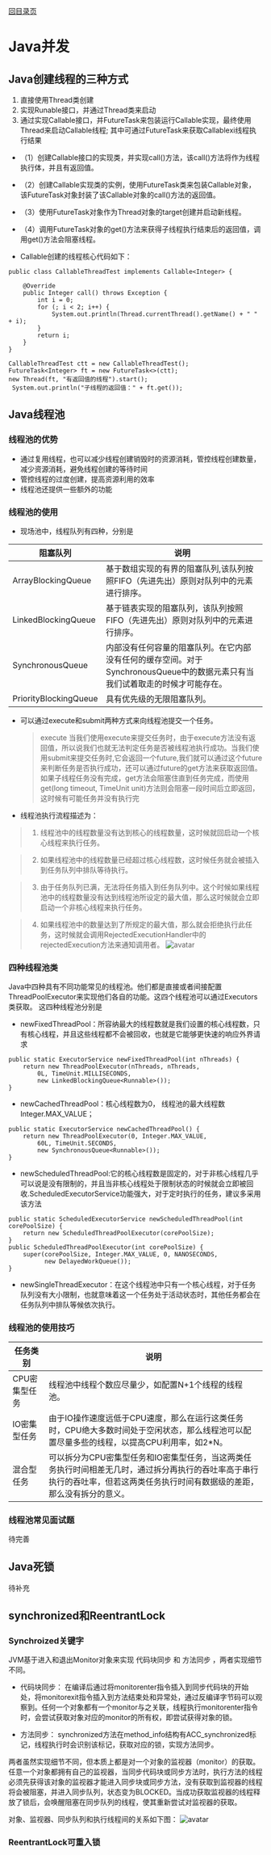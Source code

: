[回目录页](..)

# Java并发
## Java创建线程的三种方式
1. 直接使用Thread类创建
2. 实现Runable接口，并通过Thread类来启动
3. 通过实现Callable接口，并FutureTask来包装运行Callable实现，最终使用Thread来启动Callable线程; 其中可通过FutureTask来获取Callablexi线程执行结果
 * （1）创建Callable接口的实现类，并实现call()方法，该call()方法将作为线程执行体，并且有返回值。

 * （2）创建Callable实现类的实例，使用FutureTask类来包装Callable对象，该FutureTask对象封装了该Callable对象的call()方法的返回值。

 * （3）使用FutureTask对象作为Thread对象的target创建并启动新线程。

 * （4）调用FutureTask对象的get()方法来获得子线程执行结束后的返回值，调用get()方法会阻塞线程。
 * Callable创建的线程核心代码如下：
```
public class CallableThreadTest implements Callable<Integer> {

    @Override
    public Integer call() throws Exception {
        int i = 0;
        for (; i < 2; i++) {
            System.out.println(Thread.currentThread().getName() + " " + i);
        }
        return i;
    }
}

CallableThreadTest ctt = new CallableThreadTest();
FutureTask<Integer> ft = new FutureTask<>(ctt);
new Thread(ft, "有返回值的线程").start();
 System.out.println("子线程的返回值：" + ft.get());

```

## Java线程池
### 线程池的优势
* 通过复用线程，也可以减少线程创建销毁时的资源消耗，管控线程创建数量，减少资源消耗，避免线程创建的等待时间
* 管控线程的过度创建，提高资源利用的效率
* 线程池还提供一些额外的功能

### 线程池的使用
* 现场池中，线程队列有四种，分别是


| 阻塞队列 |	说明 |
| --- |--- |
| ArrayBlockingQueue | 基于数组实现的有界的阻塞队列,该队列按照FIFO（先进先出）原则对队列中的元素进行排序。|
|LinkedBlockingQueue	 | 基于链表实现的阻塞队列，该队列按照FIFO（先进先出）原则对队列中的元素进行排序。|
|SynchronousQueue	 | 内部没有任何容量的阻塞队列。在它内部没有任何的缓存空间。对于SynchronousQueue中的数据元素只有当我们试着取走的时候才可能存在。|
|PriorityBlockingQueue	 | 具有优先级的无限阻塞队列。|

* 可以通过execute和submit两种方式来向线程池提交一个任务。

   > execute 当我们使用execute来提交任务时，由于execute方法没有返回值，所以说我们也就无法判定任务是否被线程池执行成功。当我们使用submit来提交任务时,它会返回一个future,我们就可以通过这个future来判断任务是否执行成功，还可以通过future的get方法来获取返回值。如果子线程任务没有完成，get方法会阻塞住直到任务完成，而使用get(long timeout, TimeUnit unit)方法则会阻塞一段时间后立即返回，这时候有可能任务并没有执行完
* 线程池执行流程描述为：
> 1. 线程池中的线程数量没有达到核心的线程数量，这时候就回启动一个核心线程来执行任务。

> 2. 如果线程池中的线程数量已经超过核心线程数，这时候任务就会被插入到任务队列中排队等待执行。

> 3. 由于任务队列已满，无法将任务插入到任务队列中。这个时候如果线程池中的线程数量没有达到线程池所设定的最大值，那么这时候就会立即启动一个非核心线程来执行任务。

> 4. 如果线程池中的数量达到了所规定的最大值，那么就会拒绝执行此任务，这时候就会调用RejectedExecutionHandler中的rejectedExecution方法来通知调用者。
![avatar](/image/Thread_pool_flow.png)

### 四种线程池类

Java中四种具有不同功能常见的线程池。他们都是直接或者间接配置ThreadPoolExecutor来实现他们各自的功能。这四个线程池可以通过Executors类获取。
这四种线程池分别是
* newFixedThreadPool：所容纳最大的线程数就是我们设置的核心线程数，只有核心线程，并且这些线程都不会被回收，也就是它能够更快速的响应外界请求
```
public static ExecutorService newFixedThreadPool(int nThreads) {
	return new ThreadPoolExecutor(nThreads, nThreads,
		0L, TimeUnit.MILLISECONDS,
		new LinkedBlockingQueue<Runnable>());
}
```
* newCachedThreadPool：核心线程数为0， 线程池的最大线程数Integer.MAX_VALUE；
```
public static ExecutorService newCachedThreadPool() {
	return new ThreadPoolExecutor(0, Integer.MAX_VALUE,
		60L, TimeUnit.SECONDS,
		new SynchronousQueue<Runnable>());
}
```
* newScheduledThreadPool:它的核心线程数是固定的，对于非核心线程几乎可以说是没有限制的，并且当非核心线程处于限制状态的时候就会立即被回收.ScheduledExecutorService功能强大，对于定时执行的任务，建议多采用该方法
```
public static ScheduledExecutorService newScheduledThreadPool(int corePoolSize) {
    return new ScheduledThreadPoolExecutor(corePoolSize);
}
public ScheduledThreadPoolExecutor(int corePoolSize) {
    super(corePoolSize, Integer.MAX_VALUE, 0, NANOSECONDS,
          new DelayedWorkQueue());
}
```
* newSingleThreadExecutor：在这个线程池中只有一个核心线程，对于任务队列没有大小限制，也就意味着这一个任务处于活动状态时，其他任务都会在任务队列中排队等候依次执行。
###  线程池的使用技巧
|任务类别|说明|
| --- | --- |
| CPU密集型任务 | 	线程池中线程个数应尽量少，如配置N+1个线程的线程池。|
| IO密集型任务	 | 由于IO操作速度远低于CPU速度，那么在运行这类任务时，CPU绝大多数时间处于空闲状态，那么线程池可以配置尽量多些的线程，以提高CPU利用率，如2*N。|
| 混合型任务	 | 可以拆分为CPU密集型任务和IO密集型任务，当这两类任务执行时间相差无几时，通过拆分再执行的吞吐率高于串行执行的吞吐率，但若这两类任务执行时间有数据级的差距，那么没有拆分的意义。|

### 线程池常见面试题
  待完善

## Java死锁
待补充

## synchronized和ReentrantLock
### Synchroized关键字
JVM基于进入和退出Monitor对象来实现 代码块同步 和 方法同步 ，两者实现细节不同。

* 代码块同步： 在编译后通过将monitorenter指令插入到同步代码块的开始处，将monitorexit指令插入到方法结束处和异常处，通过反编译字节码可以观察到。任何一个对象都有一个monitor与之关联，线程执行monitorenter指令时，会尝试获取对象对应的monitor的所有权，即尝试获得对象的锁。

* 方法同步： synchronized方法在method_info结构有ACC_synchronized标记，线程执行时会识别该标记，获取对应的锁，实现方法同步。

两者虽然实现细节不同，但本质上都是对一个对象的监视器（monitor）的获取。任意一个对象都拥有自己的监视器，当同步代码块或同步方法时，执行方法的线程必须先获得该对象的监视器才能进入同步块或同步方法，没有获取到监视器的线程将会被阻塞，并进入同步队列，状态变为BLOCKED。当成功获取监视器的线程释放了锁后，会唤醒阻塞在同步队列的线程，使其重新尝试对监视器的获取。

对象、监视器、同步队列和执行线程间的关系如下图：
![avatar](/image/synchronized_struct.png)

### ReentrantLock可重入锁



